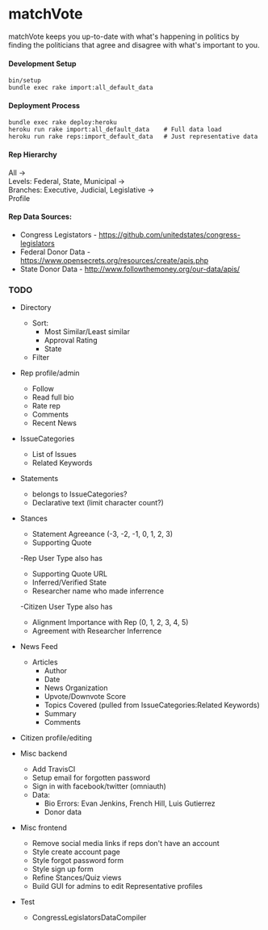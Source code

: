 # matchVote

matchVote keeps you up-to-date with what's happening in politics by finding 
the politicians that agree and disagree with what's important to you.

#### Development Setup  
    bin/setup
    bundle exec rake import:all_default_data

#### Deployment Process
    bundle exec rake deploy:heroku
    heroku run rake import:all_default_data    # Full data load
    heroku run rake reps:import_default_data   # Just representative data

#### Rep Hierarchy
All ->  
Levels: Federal, State, Municipal ->  
Branches: Executive, Judicial, Legislative ->  
Profile

#### Rep Data Sources:  
  * Congress Legistators - https://github.com/unitedstates/congress-legislators
  * Federal Donor Data - https://www.opensecrets.org/resources/create/apis.php
  * State Donor Data - http://www.followthemoney.org/our-data/apis/

### TODO
* Directory
    * Sort: 
        * Most Similar/Least similar
        * Approval Rating
        * State
    * Filter
* Rep profile/admin
    * Follow
    * Read full bio
    * Rate rep
    * Comments
    * Recent News
* IssueCategories
  * List of Issues
  * Related Keywords
* Statements
  * belongs to IssueCategories?
  * Declarative text (limit character count?)
* Stances
  * Statement Agreeance (-3, -2, -1, 0, 1, 2, 3)
  * Supporting Quote
  
  -Rep User Type also has
  * Supporting Quote URL
  * Inferred/Verified State
  * Researcher name who made inferrence
  
  -Citizen User Type also has
  * Alignment Importance with Rep (0, 1, 2, 3, 4, 5)
  * Agreement with Researcher Inferrence
  
* News Feed
  * Articles
    * Author
    * Date
    * News Organization
    * Upvote/Downvote Score
    * Topics Covered (pulled from IssueCategories:Related Keywords)
    * Summary
    * Comments
* Citizen profile/editing
* Misc backend
    * Add TravisCI
    * Setup email for forgotten password
    * Sign in with facebook/twitter (omniauth)
    * Data:
        * Bio Errors: Evan Jenkins, French Hill, Luis Gutierrez
        * Donor data
* Misc frontend
    * Remove social media links if reps don't have an account
    * Style create account page
    * Style forgot password form
    * Style sign up form
    * Refine Stances/Quiz views
    * Build GUI for admins to edit Representative profiles
* Test
    * CongressLegislatorsDataCompiler

